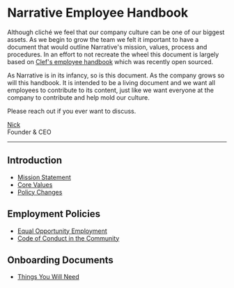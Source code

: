 # Narrative Employee Handbook
Although cliché we feel that our company culture can be one of our biggest assets.  As we begin to grow the team we felt it important to have a document that would outline Narrative's mission, values, process and procedures.  In an effort to not recreate the wheel this document is largely based on [Clef's employee handbook](https://github.com/clef/handbook) which was recently open sourced.

As Narrative is in its infancy, so is this document.  As the company grows so will this handbook.  It is intended to be a living document and we want all employees to contribute to its content, just like we want everyone at the company to contribute and help mold our culture.

Please reach out if you ever want to discuss.

[Nick](mailto:nick@narrative.io)  
Founder & CEO

***

## Introduction
* [Mission Statement](https://github.com/narrative-io/employee-handbook/blob/master/Mission%20Statement.md)
* [Core Values](https://github.com/narrative-io/employee-handbook/blob/master/Core%20Values.md)
* [Policy Changes](https://github.com/narrative-io/employee-handbook/blob/master/Policy%20Changes.md)

## Employment Policies
* [Equal Opportunity Employment](https://github.com/narrative-io/employee-handbook/blob/master/Employment%20Policies/Equal%20Opportunity%20Employment.md)
* [Code of Conduct in the Community](https://github.com/narrative-io/employee-handbook/blob/master/Employment%20Policies/Code%20of%20Conduct%20in%20the%20Community.md)

## Onboarding Documents
* [Things You Will Need](https://github.com/narrative-io/employee-handbook/blob/master/Onboarding%20Documents/Things%20You%20Will%20Need.md)